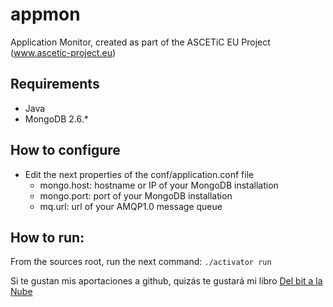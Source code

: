 appmon
======

Application Monitor, created as part of the ASCETiC EU Project (www.ascetic-project.eu)

Requirements
------------

* Java
* MongoDB 2.6.*

How to configure
----------------

* Edit the next properties of the conf/application.conf file
  * mongo.host: hostname or IP of your MongoDB installation
  * mongo.port: port of your MongoDB installation
  * mq.url: url of your AMQP1.0 message queue

How to run:
-----------

From the sources root, run the next command:
`./activator run`


Si te gustan mis aportaciones a github, quizás te gustará mi libro [Del bit a la Nube](http://www.macias.info/del-bit-a-la-nube/)
